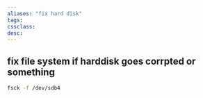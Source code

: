 ```yaml
---
aliases: "fix hard disk" 
tags:
cssclass:
desc:
---
```


## fix file system if harddisk goes corrpted or something
```bash
fsck -f /dev/sdb4
```



